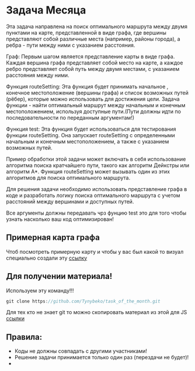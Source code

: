# Задача Месяца

Эта задача направлена на поиск оптимального маршрута между двумя пунктами на карте, представленной в виде графа, где вершины представляют собой различные места (например, районы города), а ребра - пути между ними с указанием расстояния.

Граф: Первым шагом является представление карты в виде графа. Каждая вершина графа представляет собой место на карте, а каждое ребро представляет собой путь между двумя местами, с указанием расстояния между ними.

Функция routeSetting: Эта функция будет принимать начальное , конечное местоположение (вершины графа) и список возможных путей (рёбер), которые можно использовать для достижения цели. Задача функции - найти оптимальный маршрут между начальным и конечным местоположением, используя доступные пути.(Пути должны идти по последовательности по переданным аргументам!)

Функция test: Эта функция будет использоваться для тестирования функции routeSetting. Она запускает routeSetting с определенными начальным и конечным местоположением, а также с указанием возможных путей.

Пример обработки этой задачи может включать в себя использование алгоритма поиска кратчайшего пути, такого как алгоритм Дейкстры или алгоритм A*. Функция routeSetting может вызывать один из этих алгоритмов для поиска оптимального маршрута.

Для решения задачи необходимо использовать представление графа в коде и разработать логику поиска оптимального маршрута с учетом расстояний между вершинами и доступных путей.

Все аргументы должны передавать чрз фунцию test это для того чтобы узнать насколько ваш код оптимизирован!


## Примерная карта графа
Чтоб посмотреть примерную карту и чтобы у вас был какой то визуал специально создали
эту  [ссылку](https://www.figma.com/file/khHd3plfWgmcw99TJKQyvg/GRAPH?type=whiteboard&t=f6GjIDpr0FMrlaA8-6)

## Для получении материала!

Используем эту команду!!!


```js
git clone https://github.com/Tynybeko/task_of_the_month.git
```


Для тех кто не знает git то можно скопировать материал из
этой для JS [ссылки](https://github.com/Tynybeko/task_of_the_month/blob/master/index.js)

## Правила:

- Коды не должны совпадать с другими участниками!
- Решение задачи принимается только один раз (перездачи не будет)!
- 
